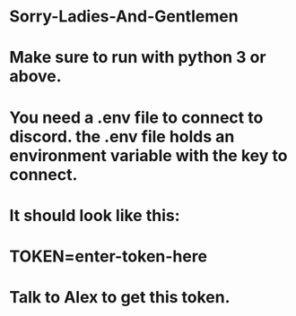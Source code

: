 # Sorry-Ladies-And-Gentlemen

# Make sure to run with python 3 or above. 

# You need a .env file to connect to discord. the .env file holds an environment variable with the key to connect.

# It should look like this:
# TOKEN=enter-token-here

# Talk to Alex to get this token.